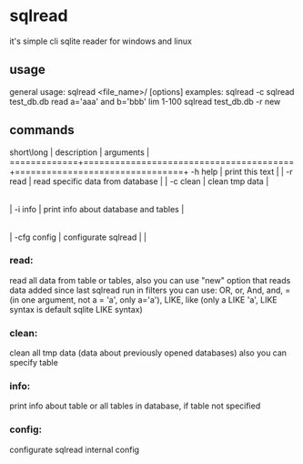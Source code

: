 # sqlread 

it's simple cli sqlite reader for windows and linux

## usage

general usage: sqlread <file_name>/<command> <command> [options]
examples:
  sqlread -c
  sqlread test_db.db read a='aaa' and b='bbb' lim 1-100
  sqlread test_db.db -r new

## commands

short\long   |  description                           |  arguments                     |
=============+========================================+================================+
-h   help    |  print this text                       |                                |
-r   read    |  read specific data from database      |  <table> <max> <lims> <filters>|
-c   clean   |  clean tmp data                        |  <table>                       |
-i   info    |  print info about database and tables  |  <table>                       |
-cfg config  |  configurate sqlread                   |                                |

### read:
read all data from table or tables, also you can use "new" option
that reads data added since last sqlread run
in filters you can use: OR, or, And, and, = (in one argument, not
a = 'a', only a='a'), LIKE, like (only a LIKE 'a', LIKE syntax is
default sqlite LIKE syntax)

### clean:
clean all tmp data (data about previously opened databases)
also you can specify table

### info:
print info about table or all tables in database, if table not specified

### config:
configurate sqlread internal config
